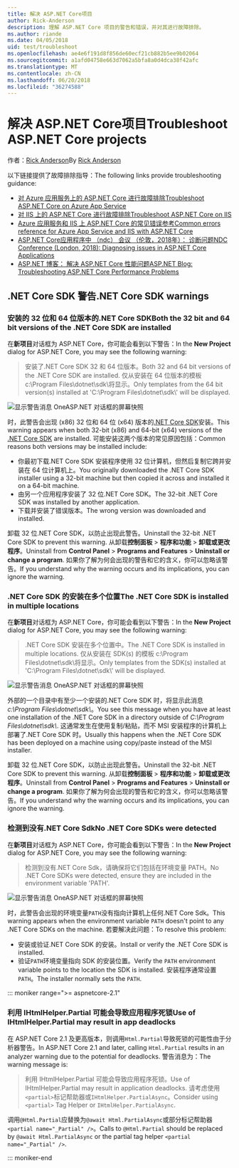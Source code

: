 ```yaml
---
title: 解决 ASP.NET Core项目
author: Rick-Anderson
description: 理解 ASP.NET Core 项目的警告和错误，并对其进行故障排除。
ms.author: riande
ms.date: 04/05/2018
uid: test/troubleshoot
ms.openlocfilehash: ae4e6f191d8f856de60ecf21cb882b5ee9b02064
ms.sourcegitcommit: a1afd04758e663d7062a5bfa8a0d4dca38f42afc
ms.translationtype: MT
ms.contentlocale: zh-CN
ms.lasthandoff: 06/20/2018
ms.locfileid: "36274588"
---
```

# <a name="troubleshoot-aspnet-core-projects"></a><span data-ttu-id="ba13e-103">解决 ASP.NET Core项目</span><span class="sxs-lookup"><span data-stu-id="ba13e-103">Troubleshoot ASP.NET Core projects</span></span>

<span data-ttu-id="ba13e-104">作者：[Rick Anderson](https://twitter.com/RickAndMSFT)</span><span class="sxs-lookup"><span data-stu-id="ba13e-104">By [Rick Anderson](https://twitter.com/RickAndMSFT)</span></span>

<span data-ttu-id="ba13e-105">以下链接提供了故障排除指导：</span><span class="sxs-lookup"><span data-stu-id="ba13e-105">The following links provide troubleshooting guidance:</span></span>

* [<span data-ttu-id="ba13e-106">对 Azure 应用服务上的 ASP.NET Core 进行故障排除</span><span class="sxs-lookup"><span data-stu-id="ba13e-106">Troubleshoot ASP.NET Core on Azure App Service</span></span>](xref:host-and-deploy/azure-apps/troubleshoot)
* [<span data-ttu-id="ba13e-107">对 IIS 上的 ASP.NET Core 进行故障排除</span><span class="sxs-lookup"><span data-stu-id="ba13e-107">Troubleshoot ASP.NET Core on IIS</span></span>](xref:host-and-deploy/iis/troubleshoot)
* [<span data-ttu-id="ba13e-108">Azure 应用服务和 IIS 上 ASP.NET Core 的常见错误参考</span><span class="sxs-lookup"><span data-stu-id="ba13e-108">Common errors reference for Azure App Service and IIS with ASP.NET Core</span></span>](xref:host-and-deploy/azure-iis-errors-reference)
* [<span data-ttu-id="ba13e-109">ASP.NET Core应用程序中 （ndc） 会议 （伦敦，2018年）： 诊断问题</span><span class="sxs-lookup"><span data-stu-id="ba13e-109">NDC Conference (London, 2018): Diagnosing issues in ASP.NET Core Applications</span></span>](https://www.youtube.com/watch?v=RYI0DHoIVaA)
* [<span data-ttu-id="ba13e-110">ASP.NET 博客： 解决 ASP.NET Core 性能问题</span><span class="sxs-lookup"><span data-stu-id="ba13e-110">ASP.NET Blog: Troubleshooting ASP.NET Core Performance Problems</span></span>](https://blogs.msdn.microsoft.com/webdev/2018/05/23/asp-net-core-performance-improvements/)

## <a name="net-core-sdk-warnings"></a><span data-ttu-id="ba13e-111">.NET Core SDK 警告</span><span class="sxs-lookup"><span data-stu-id="ba13e-111">.NET Core SDK warnings</span></span>

### <a name="both-the-32-bit-and-64-bit-versions-of-the-net-core-sdk-are-installed"></a><span data-ttu-id="ba13e-112">安装的 32 位和 64 位版本的.NET Core SDK</span><span class="sxs-lookup"><span data-stu-id="ba13e-112">Both the 32 bit and 64 bit versions of the .NET Core SDK are installed</span></span>

<span data-ttu-id="ba13e-113">在**新项目**对话框为 ASP.NET Core，你可能会看到以下警告：</span><span class="sxs-lookup"><span data-stu-id="ba13e-113">In the **New Project** dialog for ASP.NET Core, you may see the following warning:</span></span>

> <span data-ttu-id="ba13e-114">安装了.NET Core SDK 32 和 64 位版本。</span><span class="sxs-lookup"><span data-stu-id="ba13e-114">Both 32 and 64 bit versions of the .NET Core SDK are installed.</span></span> <span data-ttu-id="ba13e-115">仅从安装在 64 位版本的模板 c:\\Program Files\\dotnet\\sdk\\将显示。</span><span class="sxs-lookup"><span data-stu-id="ba13e-115">Only templates from the 64 bit version(s) installed at 'C:\\Program Files\\dotnet\\sdk\\' will be displayed.</span></span>

![显示警告消息 OneASP.NET 对话框的屏幕快照](troubleshoot/_static/both32and64bit.png)

<span data-ttu-id="ba13e-117">时，此警告会出现 (x86) 32 位和 64 位 (x64) 版本的[.NET Core SDK](https://www.microsoft.com/net/download/all)安装。</span><span class="sxs-lookup"><span data-stu-id="ba13e-117">This warning appears when both 32-bit (x86) and 64-bit (x64) versions of the [.NET Core SDK](https://www.microsoft.com/net/download/all) are installed.</span></span> <span data-ttu-id="ba13e-118">可能安装这两个版本的常见原因包括：</span><span class="sxs-lookup"><span data-stu-id="ba13e-118">Common reasons both versions may be installed include:</span></span>

* <span data-ttu-id="ba13e-119">你最初下载.NET Core SDK 安装程序使用 32 位计算机，但然后复制它跨并安装在 64 位计算机上。</span><span class="sxs-lookup"><span data-stu-id="ba13e-119">You originally downloaded the .NET Core SDK installer using a 32-bit machine but then copied it across and installed it on a 64-bit machine.</span></span>
* <span data-ttu-id="ba13e-120">由另一个应用程序安装了 32 位.NET Core SDK。</span><span class="sxs-lookup"><span data-stu-id="ba13e-120">The 32-bit .NET Core SDK was installed by another application.</span></span>
* <span data-ttu-id="ba13e-121">下载并安装了错误版本。</span><span class="sxs-lookup"><span data-stu-id="ba13e-121">The wrong version was downloaded and installed.</span></span>

<span data-ttu-id="ba13e-122">卸载 32 位.NET Core SDK，以防止出现此警告。</span><span class="sxs-lookup"><span data-stu-id="ba13e-122">Uninstall the 32-bit .NET Core SDK to prevent this warning.</span></span> <span data-ttu-id="ba13e-123">从卸载**控制面板** > **程序和功能** > **卸载或更改程序**。</span><span class="sxs-lookup"><span data-stu-id="ba13e-123">Uninstall from **Control Panel** > **Programs and Features** > **Uninstall or change a program**.</span></span> <span data-ttu-id="ba13e-124">如果你了解为何会出现的警告和它的含义，你可以忽略该警告。</span><span class="sxs-lookup"><span data-stu-id="ba13e-124">If you understand why the warning occurs and its implications, you can ignore the warning.</span></span>

### <a name="the-net-core-sdk-is-installed-in-multiple-locations"></a><span data-ttu-id="ba13e-125">.NET Core SDK 的安装在多个位置</span><span class="sxs-lookup"><span data-stu-id="ba13e-125">The .NET Core SDK is installed in multiple locations</span></span>

<span data-ttu-id="ba13e-126">在**新项目**对话框为 ASP.NET Core，你可能会看到以下警告：</span><span class="sxs-lookup"><span data-stu-id="ba13e-126">In the **New Project** dialog for ASP.NET Core, you may see the following warning:</span></span>

> <span data-ttu-id="ba13e-127">.NET Core SDK 安装在多个位置中。</span><span class="sxs-lookup"><span data-stu-id="ba13e-127">The .NET Core SDK is installed in multiple locations.</span></span> <span data-ttu-id="ba13e-128">仅从安装在 SDK(s) 的模板 c:\\Program Files\\dotnet\\sdk\\将显示。</span><span class="sxs-lookup"><span data-stu-id="ba13e-128">Only templates from the SDK(s) installed at 'C:\\Program Files\\dotnet\\sdk\\' will be displayed.</span></span>

![显示警告消息 OneASP.NET 对话框的屏幕快照](troubleshoot/_static/multiplelocations.png)

<span data-ttu-id="ba13e-130">外部的一个目录中有至少一个安装的.NET Core SDK 时，将显示此消息*c:\\Program Files\\dotnet\\sdk\\*。</span><span class="sxs-lookup"><span data-stu-id="ba13e-130">You see this message when you have at least one installation of the .NET Core SDK in a directory outside of *C:\\Program Files\\dotnet\\sdk\\*.</span></span> <span data-ttu-id="ba13e-131">这通常发生在使用复制/粘贴，而不 MSI 安装程序的计算机上部署了.NET Core SDK 时。</span><span class="sxs-lookup"><span data-stu-id="ba13e-131">Usually this happens when the .NET Core SDK has been deployed on a machine using copy/paste instead of the MSI installer.</span></span>

<span data-ttu-id="ba13e-132">卸载 32 位.NET Core SDK，以防止出现此警告。</span><span class="sxs-lookup"><span data-stu-id="ba13e-132">Uninstall the 32-bit .NET Core SDK to prevent this warning.</span></span> <span data-ttu-id="ba13e-133">从卸载**控制面板** > **程序和功能** > **卸载或更改程序**。</span><span class="sxs-lookup"><span data-stu-id="ba13e-133">Uninstall from **Control Panel** > **Programs and Features** > **Uninstall or change a program**.</span></span> <span data-ttu-id="ba13e-134">如果你了解为何会出现的警告和它的含义，你可以忽略该警告。</span><span class="sxs-lookup"><span data-stu-id="ba13e-134">If you understand why the warning occurs and its implications, you can ignore the warning.</span></span>

### <a name="no-net-core-sdks-were-detected"></a><span data-ttu-id="ba13e-135">检测到没有.NET Core Sdk</span><span class="sxs-lookup"><span data-stu-id="ba13e-135">No .NET Core SDKs were detected</span></span>

<span data-ttu-id="ba13e-136">在**新项目**对话框为 ASP.NET Core，你可能会看到以下警告：</span><span class="sxs-lookup"><span data-stu-id="ba13e-136">In the **New Project** dialog for ASP.NET Core, you may see the following warning:</span></span>

> <span data-ttu-id="ba13e-137">检测到没有.NET Core Sdk，请确保将它们包括在环境变量 PATH。</span><span class="sxs-lookup"><span data-stu-id="ba13e-137">No .NET Core SDKs were detected, ensure they are included in the environment variable 'PATH'.</span></span>

![显示警告消息 OneASP.NET 对话框的屏幕快照](troubleshoot/_static/NoNetCore.png)

<span data-ttu-id="ba13e-139">时，此警告会出现的环境变量`PATH`没有指向计算机上任何.NET Core Sdk。</span><span class="sxs-lookup"><span data-stu-id="ba13e-139">This warning appears when the environment variable `PATH` doesn't point to any .NET Core SDKs on the machine.</span></span> <span data-ttu-id="ba13e-140">若要解决此问题：</span><span class="sxs-lookup"><span data-stu-id="ba13e-140">To resolve this problem:</span></span>

* <span data-ttu-id="ba13e-141">安装或验证.NET Core SDK 的安装。</span><span class="sxs-lookup"><span data-stu-id="ba13e-141">Install or verify the .NET Core SDK is installed.</span></span>
* <span data-ttu-id="ba13e-142">验证`PATH`环境变量指向 SDK 的安装位置。</span><span class="sxs-lookup"><span data-stu-id="ba13e-142">Verify the `PATH` environment variable points to the location the SDK is installed.</span></span> <span data-ttu-id="ba13e-143">安装程序通常设置`PATH`。</span><span class="sxs-lookup"><span data-stu-id="ba13e-143">The installer normally sets the `PATH`.</span></span>

::: moniker range=">= aspnetcore-2.1"

### <a name="use-of-ihtmlhelperpartial-may-result-in-app-deadlocks"></a><span data-ttu-id="ba13e-144">利用 IHtmlHelper.Partial 可能会导致应用程序死锁</span><span class="sxs-lookup"><span data-stu-id="ba13e-144">Use of IHtmlHelper.Partial may result in app deadlocks</span></span>

<span data-ttu-id="ba13e-145">在 ASP.NET Core 2.1 及更高版本，则调用`Html.Partial`导致死锁的可能性由于分析器警告。</span><span class="sxs-lookup"><span data-stu-id="ba13e-145">In ASP.NET Core 2.1 and later, calling `Html.Partial` results in an analyzer warning due to the potential for deadlocks.</span></span> <span data-ttu-id="ba13e-146">警告消息为：</span><span class="sxs-lookup"><span data-stu-id="ba13e-146">The warning message is:</span></span>

> <span data-ttu-id="ba13e-147">利用 IHtmlHelper.Partial 可能会导致应用程序死锁。</span><span class="sxs-lookup"><span data-stu-id="ba13e-147">Use of IHtmlHelper.Partial may result in application deadlocks.</span></span> <span data-ttu-id="ba13e-148">请考虑使用`<partial>`标记帮助器或`IHtmlHelper.PartialAsync`。</span><span class="sxs-lookup"><span data-stu-id="ba13e-148">Consider using `<partial>` Tag Helper or `IHtmlHelper.PartialAsync`.</span></span>

<span data-ttu-id="ba13e-149">调用`@Html.Partial`应替换为`@await Html.PartialAsync`或部分标记帮助器`<partial name="_Partial" />`。</span><span class="sxs-lookup"><span data-stu-id="ba13e-149">Calls to `@Html.Partial` should be replaced by `@await Html.PartialAsync` or the partial tag helper `<partial name="_Partial" />`.</span></span>

::: moniker-end
